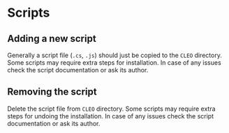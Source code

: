 # Scripts

## Adding a new script

Generally a script file (`.cs`, `.js`) should just be copied to the `CLEO` directory. Some scripts may require extra steps for installation. In case of any issues check the script documentation or ask its author.

## Removing the script

Delete the script file from `CLEO` directory. Some scripts may require extra steps for undoing the installation. In case of any issues check the script documentation or ask its author.